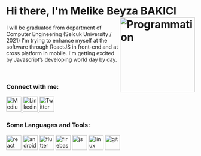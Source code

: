 # Hi there, I'm Melike Beyza BAKICI <img align="right" src="https://media.giphy.com/media/wvQIqJyNBOCjK/giphy.gif" alt="Programmation" width="200" />
I will be graduated from department of Computer Engineering (Selcuk University / 2021) 
I'm trying to enhance myself at the software through ReactJS in front-end and at cross platform in mobile. 
I'm getting excited by Javascript’s developing world day by day. 

<br />

### Connect with me:
<a href="https://melikebeyzabakici.medium.com/" target="_blank">
  <img src="https://cdn.jsdelivr.net/npm/simple-icons@3.13.0/icons/medium.svg" alt="Medium" width="40">
</a>
<a href="https://www.linkedin.com/in/melike-beyza-bakici-5a193b173/" target="_blank">
  <img src="https://cdn.jsdelivr.net/npm/simple-icons@v3/icons/linkedin.svg" alt="Linkedin" width="40">
</a>
<a href="https://twitter.com/mbbakici" target="_blank">
   <img src="https://cdn.jsdelivr.net/npm/simple-icons@v3/icons/twitter.svg" alt="Twitter" width="40">
</a>

<br />

### Some Languages and Tools:

<p align="left">
  <img src="https://cdn.jsdelivr.net/npm/simple-icons@3.13.0/icons/react.svg" alt="react" width="40" height="40"/> 
  <img src="https://cdn.jsdelivr.net/npm/simple-icons@3.13.0/icons/android.svg" alt="android" width="40" height="40"/>
  <img src="https://cdn.jsdelivr.net/npm/simple-icons@3.13.0/icons/flutter.svg" alt="flutter" width="40" height="40"/>  
  <img src="https://cdn.jsdelivr.net/npm/simple-icons@3.13.0/icons/firebase.svg" alt="firebase" width="40" height="40"/>  
  <img src="https://cdn.jsdelivr.net/npm/simple-icons@3.13.0/icons/javascript.svg" alt="js" width="40" height="40"/>
  <img src="https://cdn.jsdelivr.net/npm/simple-icons@3.13.0/icons/linux.svg" alt="linux" width="40" height="40"/>  
  <img src="https://cdn.jsdelivr.net/npm/simple-icons@3.13.0/icons/git.svg" alt="git" width="40" height="40"/>  
</p>
